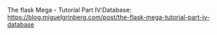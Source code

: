 The flask Mega - Tutorial Part IV:Database: https://blog.miguelgrinberg.com/post/the-flask-mega-tutorial-part-iv-database
